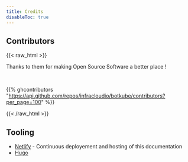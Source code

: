 ```yaml
---
title: Credits
disableToc: true
---
```


## Contributors

{{< raw_html >}}

Thanks to them <i class="fas fa-heart"></i> for making Open Source Software a better place ! <br>

<br>

{{% ghcontributors "https://api.github.com/repos/infracloudio/botkube/contributors?per_page=100" %}}

{{< /raw_html >}}

## Tooling

* [Netlify](https://www.netlify.com) - Continuous deployement and hosting of this documentation
* [Hugo](https://gohugo.io/)

